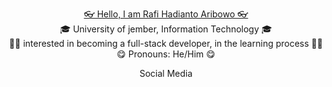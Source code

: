 <p align="center">
  <a href="https://github.com/Azaryn">
    👓 Hello, I am Rafi Hadianto Aribowo 👓 </a><br>
    🎓 University of jember, Information Technology 🎓<br>
    🧑‍💻 interested in becoming a full-stack developer, in the learning process 🧑‍💻 <br>
    😋 Pronouns: He/Him 😋<br>
</p>

<!-- Social Media  -->  
<p align="center">
  Social Media
</p>


